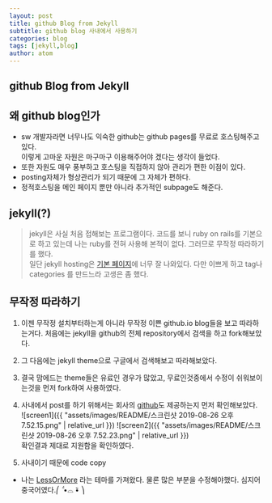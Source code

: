 ```yaml
---
layout: post
title: github Blog from Jekyll
subtitle: github blog 사내에서 사용하기
categories: blog
tags: [jekyll,blog]
author: atom
---
```


## github Blog from Jekyll

## 왜 github blog인가

- sw 개발자라면 너무나도 익숙한 github는 github pages를 무료로 호스팅해주고 있다.  
이렇게 고마운 자원은 마구마구 이용해주어야 겠다는 생각이 들었다.
- 또한 자원도 매우 풍부하고 호스팅을 직접하지 않아 관리가 편한 이점이 있다.
- posting자체가 형상관리가 되기 때문에 그 자체가 편하다.
- 정적호스팅을 메인 페이지 뿐만 아니라 추가적인 subpage도 해준다.

## jekyll(?)

> jekyll은 사실 처음 접해보는 프로그램이다. 코드를 보니 ruby on rails를 기본으로 하고 있는데 나는 ruby를 전혀 사용해 본적이 없다. 그러므로 무작정 따라하기를 했다.  
일단 jekyll hosting은 [기본 페이지](https://jekyllrb-ko.github.io/docs/home/)에 너무 잘 나와있다. 다만 이쁘게 하고 tag나 categories 를 만드느라 고생은 좀 했다.

## 무작정 따라하기

1. 이젠 무작정 설치부터하는게 아니라 무작정 이쁜 github.io blog들을 보고 따라하는거다. 처음에는 jekyll을 github의 전체 repository에서 검색을 하고 fork해보았다.
2. 그 다음에는 jekyll theme으로 구글에서 검색해보고 따라해보았다.
3. 결국 맘에드는 theme들은 유료인 경우가 많았고, 무료인것중에서 수정이 쉬워보이는것을 먼저 fork하여 사용하였다.
4. 사내에서 post를 하기 위해서는 회사의 [github](https://github.sec.samsung.net)도 제공하는지 먼저 확인해보았다.  
![screen1]({{ "assets/images/README/스크린샷 2019-08-26 오후 7.52.15.png" | relative_url }})
![screen2]({{ "assets/images/README/스크린샷 2019-08-26 오후 7.52.23.png" | relative_url }})  
확인결과 제대로 지원함을 확인하였다.

5. 사내이기 때문에 code copy

- 나는 [LessOrMore](http://jekyllthemes.org/themes/Less-Or-More/) 라는 테마를 가져왔다. 물론 많은 부분을 수정해야했다. 심지어 중국어였다.⎛    ᷄  •⌓   •᷅      ⎞
